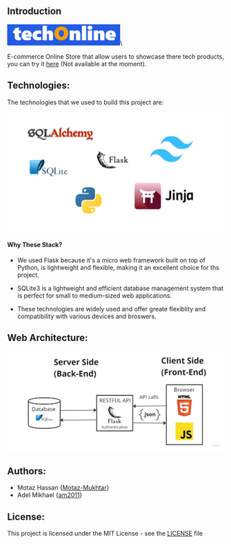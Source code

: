 ## Introduction

![techOnline Logo](https://github.com/Motaz-Mukhtar/techOnline/blob/main/assets/techOnline_Logo.png)\


E-commerce Online Store that allow users to showcase there tech products,
you can try it [here](http://web-01.alxweb-01.tech/home) (Not available at the moment).


## Technologies:

The technologies that we used to build this project are:


![Web Stack](https://github.com/Motaz-Mukhtar/techOnline/blob/main/assets/2025-10-04%2013-50-44.png)


#### Why These Stack?

- We used Flask because it's a micro web framework built on top of Python, is lightweight and flexible, making it an excellent choice for ths project.

- SQLite3 is a lightweight and efficient database management system that is perfect for small to medium-sized web applications.

- These technologies are widely used and offer greate flexiblity and compatibility with various devices and broswers.

## Web Architecture:

![Web Architecture Diagram](https://github.com/Motaz-Mukhtar/techOnline/blob/main/assets/2023-4-13(1).jpg)

## Authors:

- Motaz Hassan \{[Motaz-Mukhtar](https://github.com/Motaz-Mukhtar)\}
- Adel Mikhael \{[am2011](https://github.com/am2011)\}

## License:

This project is licensed under the MIT License - see the [LICENSE](./LICENSE) file
